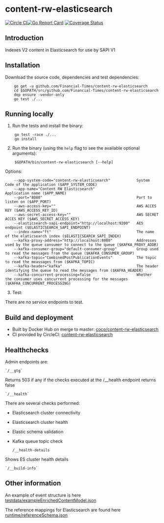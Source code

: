 # content-rw-elasticsearch

[![Circle CI](https://circleci.com/gh/Financial-Times/content-rw-elasticsearch/tree/master.png?style=shield)](https://circleci.com/gh/Financial-Times/content-rw-elasticsearch/tree/master)[![Go Report Card](https://goreportcard.com/badge/github.com/Financial-Times/content-rw-elasticsearch)](https://goreportcard.com/report/github.com/Financial-Times/content-rw-elasticsearch) [![Coverage Status](https://coveralls.io/repos/github/Financial-Times/content-rw-elasticsearch/badge.svg)](https://coveralls.io/github/Financial-Times/content-rw-elasticsearch)


## Introduction
Indexes V2 content in Elasticsearch for use by SAPI V1

## Installation
Download the source code, dependencies and test dependencies:

        go get -u github.com/Financial-Times/content-rw-elasticsearch
        cd $GOPATH/src/github.com/Financial-Times/content-rw-elasticsearch
        dep ensure -vendor-only
        go test ./...

## Running locally

1. Run the tests and install the binary:

        go test -race ./...
        go install

2. Run the binary (using the `help` flag to see the available optional arguments):

        $GOPATH/bin/content-rw-elasticsearch [--help]

Options:

        --app-system-code="content-rw-elasticsearch"            System Code of the application ($APP_SYSTEM_CODE)
        --app-name="Content RW Elasticsearch"                   Application name ($APP_NAME)
        --port="8080"                                           Port to listen on ($APP_PORT)
        --aws-access-key=""                                     AWS ACCES KEY ($AWS_ACCESS_KEY_ID)
        --aws-secret-access-key=""                              AWS SECRET ACCES KEY ($AWS_SECRET_ACCESS_KEY)
        --elasticsearch-sapi-endpoint="http://localhost:9200"   AES endpoint ($ELASTICSEARCH_SAPI_ENDPOINT)
        --index-name="ft"                                       The name of the elaticsearch index ($ELASTICSEARCH_SAPI_INDEX)
        --kafka-proxy-address="http://localhost:8080"           Addresses used by the queue consumer to connect to the queue ($KAFKA_PROXY_ADDR)
        --kafka-consumer-group="default-consumer-group"         Group used to read the messages from the queue ($KAFKA_CONSUMER_GROUP)
        --kafka-topic="CombinedPostPublicationEvents"           The topic to read the meassages from ($KAFKA_TOPIC)
        --kafka-header="kafka"                                  The header identifying the queue to read the messages from ($KAFKA_HEADER)
        --kafka-concurrent-processing=false                     Whether the consumer uses concurrent processing for the messages ($KAFKA_CONCURRENT_PROCESSING)

3. Test:

There are no service endpoints to test.

## Build and deployment

* Built by Docker Hub on merge to master: [coco/content-rw-elasticsearch](https://hub.docker.com/r/coco/content-rw-elasticsearch/)
* CI provided by CircleCI: [content-rw-elasticsearch](https://circleci.com/gh/Financial-Times/content-rw-elasticsearch)

## Healthchecks
Admin endpoints are:

    `/__gtg`

Returns 503 if any if the checks executed at the /__health endpoint returns false

    `/__health`
    
There are several checks performed:
* Elasticsearch cluster connectivity
* Elasticsearch cluster health
* Elastic schema validation
* Kafka queue topic check


    `/__health-details`
    
Shows ES cluster health details

    `/__build-info` 


## Other information
An example of event structure is here [testdata/exampleEnrichedContentModel.json](messaging/testdata/exampleEnrichedContentModel.json)

The reference mappings for Elasticsearch are found here [runtime/referenceSchema.json](runtime/referenceSchema.json)
